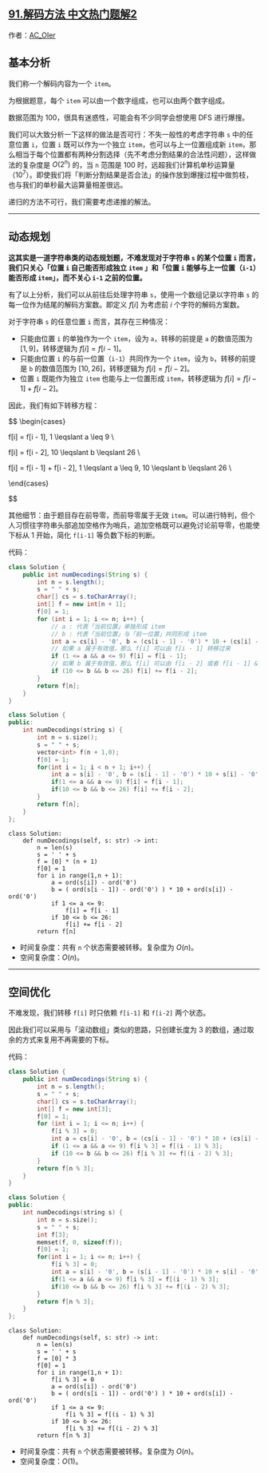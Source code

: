 ## [91.解码方法 中文热门题解2](https://leetcode.cn/problems/decode-ways/solutions/100000/gong-shui-san-xie-gen-ju-shu-ju-fan-wei-ug3dd)

作者：[AC_OIer](https://leetcode.cn/u/AC_OIer)
## 基本分析

我们称一个解码内容为一个 `item`。

为根据题意，每个 `item` 可以由一个数字组成，也可以由两个数字组成。

数据范围为 100，很具有迷惑性，可能会有不少同学会想使用 DFS 进行爆搜。

我们可以大致分析一下这样的做法是否可行：不失一般性的考虑字符串 `s` 中的任意位置 `i`，位置 `i` 既可以作为一个独立 `item`，也可以与上一位置组成新 `item`，那么相当于每个位置都有两种分割选择（先不考虑分割结果的合法性问题），这样做法的复杂度是 $O(2^n)$ 的，当 `n` 范围是 100 时，远超我们计算机单秒运算量（$10^7$）。即使我们将「判断分割结果是否合法」的操作放到爆搜过程中做剪枝，也与我们的单秒最大运算量相差很远。

递归的方法不可行，我们需要考虑递推的解法。

***

## 动态规划

**这其实是一道字符串类的动态规划题，不难发现对于字符串 `s` 的某个位置 `i` 而言，我们只关心「位置 `i` 自己能否形成独立 `item` 」和「位置 `i` 能够与上一位置（`i-1`）能否形成 `item`」，而不关心 `i-1` 之前的位置。**

有了以上分析，我们可以从前往后处理字符串 `s`，使用一个数组记录以字符串 `s` 的每一位作为结尾的解码方案数。即定义 $f[i]$ 为考虑前 $i$ 个字符的解码方案数。

对于字符串 `s` 的任意位置 `i` 而言，其存在三种情况：

* 只能由位置 `i` 的单独作为一个 `item`，设为 `a`，转移的前提是 `a` 的数值范围为 $[1,9]$，转移逻辑为 $f[i] = f[i - 1]$。
* 只能由位置 `i` 的与前一位置（`i-1`）共同作为一个 `item`，设为 `b`，转移的前提是 `b` 的数值范围为 $[10,26]$，转移逻辑为 $f[i] = f[i - 2]$。
* 位置 `i` 既能作为独立 `item` 也能与上一位置形成 `item`，转移逻辑为 $f[i] = f[i - 1] + f[i - 2]$。

因此，我们有如下转移方程：

$$
\begin{cases}
  
f[i] = f[i - 1], 1 \leqslant a \leq 9 \\

f[i] = f[i - 2], 10 \leqslant b \leqslant 26 \\

f[i] = f[i - 1] + f[i - 2], 1 \leqslant a \leq 9, 10 \leqslant b \leqslant 26 \\

\end{cases}

$$


其他细节：由于题目存在前导零，而前导零属于无效 `item`。可以进行特判，但个人习惯往字符串头部追加空格作为哨兵，追加空格既可以避免讨论前导零，也能使下标从 1 开始，简化 `f[i-1]` 等负数下标的判断。

代码：
```Java []
class Solution {
    public int numDecodings(String s) {
        int n = s.length();
        s = " " + s;
        char[] cs = s.toCharArray();
        int[] f = new int[n + 1];
        f[0] = 1;
        for (int i = 1; i <= n; i++) { 
            // a : 代表「当前位置」单独形成 item
            // b : 代表「当前位置」与「前一位置」共同形成 item
            int a = cs[i] - '0', b = (cs[i - 1] - '0') * 10 + (cs[i] - '0');
            // 如果 a 属于有效值，那么 f[i] 可以由 f[i - 1] 转移过来
            if (1 <= a && a <= 9) f[i] = f[i - 1];
            // 如果 b 属于有效值，那么 f[i] 可以由 f[i - 2] 或者 f[i - 1] & f[i - 2] 转移过来
            if (10 <= b && b <= 26) f[i] += f[i - 2];
        }
        return f[n];
    }
}
```
```C++ []
class Solution {
public:
    int numDecodings(string s) {
        int n = s.size();
        s = " " + s;
        vector<int> f(n + 1,0);
        f[0] = 1;        
        for(int i = 1; i < n + 1; i++) {
            int a = s[i] - '0', b = (s[i - 1] - '0') * 10 + s[i] - '0';
            if(1 <= a && a <= 9) f[i] = f[i - 1];
            if(10 <= b && b <= 26) f[i] += f[i - 2];
        }
        return f[n];
    }
};
```
```Python3 []
class Solution:
    def numDecodings(self, s: str) -> int:
        n = len(s)
        s = ' ' + s
        f = [0] * (n + 1)
        f[0] = 1
        for i in range(1,n + 1):
            a = ord(s[i]) - ord('0')
            b = ( ord(s[i - 1]) - ord('0') ) * 10 + ord(s[i]) - ord('0')
            if 1 <= a <= 9:
                f[i] = f[i - 1]
            if 10 <= b <= 26:
                f[i] += f[i - 2]
        return f[n]
```
* 时间复杂度：共有 `n` 个状态需要被转移。复杂度为 $O(n)$。
* 空间复杂度：$O(n)$。


***

## 空间优化

不难发现，我们转移 `f[i]` 时只依赖 `f[i-1]` 和 `f[i-2]` 两个状态。

因此我们可以采用与「滚动数组」类似的思路，只创建长度为 3 的数组，通过取余的方式来复用不再需要的下标。

代码：
```Java []
class Solution {
    public int numDecodings(String s) {
        int n = s.length();
        s = " " + s;
        char[] cs = s.toCharArray();
        int[] f = new int[3];
        f[0] = 1;
        for (int i = 1; i <= n; i++) {
            f[i % 3] = 0;
            int a = cs[i] - '0', b = (cs[i - 1] - '0') * 10 + (cs[i] - '0');
            if (1 <= a && a <= 9) f[i % 3] = f[(i - 1) % 3];
            if (10 <= b && b <= 26) f[i % 3] += f[(i - 2) % 3];
        }
        return f[n % 3];
    }
}
```
```C++ []
class Solution {
public:
    int numDecodings(string s) {
        int n = s.size();
        s = " " + s;
        int f[3];
        memset(f, 0, sizeof(f));
        f[0] = 1;
        for(int i = 1; i <= n; i++) {
            f[i % 3] = 0;
            int a = s[i] - '0', b = (s[i - 1] - '0') * 10 + s[i] - '0';
            if(1 <= a && a <= 9) f[i % 3] = f[(i - 1) % 3];
            if(10 <= b && b <= 26) f[i % 3] += f[(i - 2) % 3];
        }
        return f[n % 3];
    }
};
```
```Python3 []
class Solution:
    def numDecodings(self, s: str) -> int:
        n = len(s)
        s = ' ' + s
        f = [0] * 3
        f[0] = 1
        for i in range(1,n + 1):
            f[i % 3] = 0
            a = ord(s[i]) - ord('0')
            b = ( ord(s[i - 1]) - ord('0') ) * 10 + ord(s[i]) - ord('0')
            if 1 <= a <= 9:
                f[i % 3] = f[(i - 1) % 3]
            if 10 <= b <= 26:
                f[i % 3] += f[(i - 2) % 3]
        return f[n % 3]
```
* 时间复杂度：共有 `n` 个状态需要被转移。复杂度为 $O(n)$。
* 空间复杂度：$O(1)$。